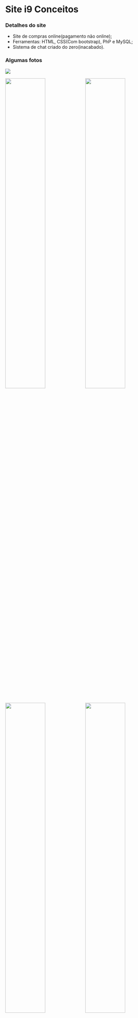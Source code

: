 # Site i9 Conceitos

### Detalhes do site
* Site de compras online(pagamento não online);
* Ferramentas: HTML, CSS(Com bootstrap), PhP e MySQL;
* Sistema de chat criado do zero(inacabado).

### Algumas fotos

<img src="https://uploaddeimagens.com.br/images/001/773/219/full/Screenshot_1.png?1544497814">

<img src="https://user-images.githubusercontent.com/20648428/49776562-3e6a6e80-fcdb-11e8-976f-b951daf4e88e.png" width="50%"><img src="https://user-images.githubusercontent.com/20648428/49776602-7376c100-fcdb-11e8-8866-19c613d7e439.png" width="50%">

<img src="https://user-images.githubusercontent.com/20648428/49776603-740f5780-fcdb-11e8-89ab-8d063f36fa97.png" width="50%"><img src="https://user-images.githubusercontent.com/20648428/49776604-740f5780-fcdb-11e8-969b-0d6a02fd9f6b.png" width="50%">

<img src="https://user-images.githubusercontent.com/20648428/49776605-740f5780-fcdb-11e8-8685-c5af756cdbde.png" width="50%"><img src="https://user-images.githubusercontent.com/20648428/49776606-740f5780-fcdb-11e8-8a66-1893401be9f8.png" width="50%">

<img src="https://user-images.githubusercontent.com/20648428/49776607-740f5780-fcdb-11e8-976a-5592e3d5486e.png" width="50%"><img src="https://user-images.githubusercontent.com/20648428/49776608-74a7ee00-fcdb-11e8-9e5c-6764fef8de25.png" width="50%">


